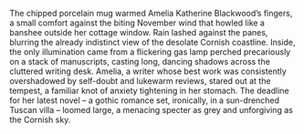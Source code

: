 The chipped porcelain mug warmed Amelia Katherine Blackwood’s fingers, a small comfort against the biting November wind that howled like a banshee outside her cottage window.  Rain lashed against the panes, blurring the already indistinct view of the desolate Cornish coastline.  Inside, the only illumination came from a flickering gas lamp perched precariously on a stack of manuscripts, casting long, dancing shadows across the cluttered writing desk.  Amelia, a writer whose best work was consistently overshadowed by self-doubt and lukewarm reviews, stared out at the tempest, a familiar knot of anxiety tightening in her stomach.  The deadline for her latest novel – a gothic romance set, ironically, in a sun-drenched Tuscan villa – loomed large, a menacing specter as grey and unforgiving as the Cornish sky.
